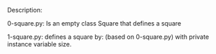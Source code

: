 Description:

0-square.py: Is an empty class Square that defines a square

1-square.py: defines a square by: (based on 0-square.py) with private instance variable size.

